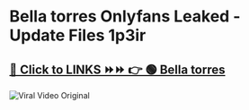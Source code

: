 
 # Bella torres Onlyfans Leaked - Update Files 1p3ir

## <h2><a href="https://clipsfans.com/Bella_torres&ref=git">🔗 Click to LINKS ⏩⏩ 👉 🟢 Bella torres </a></h2>

<a href="https://clipsfans.com/Bella_torres&ref=git" rel="nofollow" data-target="animated-image.originalLink"><img src="https://i.ibb.co.com/xMMVF88/686577567.gif" alt="Viral Video Original" style="max-width: 100%; display: inline-block;" data-target="animated-image.originalImage"></a>


